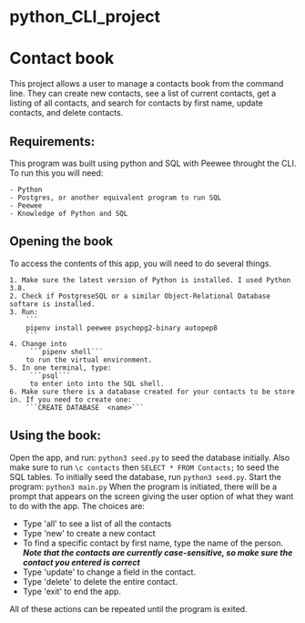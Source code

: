 # python_CLI_project
# Contact book

This project allows a user to manage a contacts book from the command line. They can create new contacts, see a list of current contacts, get a listing of all contacts, and search for contacts by first name, update contacts, and delete contacts.
## Requirements:
This program was built using python and SQL with Peewee throught the CLI. To run this you will need:

    - Python 
    - Postgres, or another equivalent program to run SQL
    - Peewee
    - Knowledge of Python and SQL


## Opening the book
To access the contents of this app, you will need to do several things. 
  
    1. Make sure the latest version of Python is installed. I used Python 3.8.
    2. Check if PostgreseSQL or a similar Object-Relational Database softare is installed. 
    3. Run:
        ``` 
        pipenv install peewee psychopg2-binary autopep8
        ```
    4. Change into
         ```pipenv shell``` 
        to run the virtual environment.
    5. In one terminal, type:
         ```psql``` 
         to enter into into the SQL shell.
    6. Make sure there is a database created for your contacts to be store in. If you need to create one:
        ```CREATE DATABASE  <name>```
        

## Using the book:
Open the app, and run: ```python3 seed.py``` to seed the database initially. Also make sure to run ```\c contacts``` then ```SELECT * FROM Contacts;``` to seed the SQL tables. To initially seed the database, run ```python3 seed.py```.
Start the program: ```python3 main.py```
When the program is initiated, there will be a prompt that appears on the screen giving the user option of what they want to do with the app. The choices are: 

- Type 'all' to see a list of all the contacts
- Type 'new' to create a new contact
- To find a specific contact by first name, type the name of the person. 
    ***Note that the contacts are currently case-sensitive, so make sure the contact you entered is correct***
- Type 'update' to change a field in the contact.
- Type 'delete' to delete the entire contact.
- Type 'exit' to end the app.

All of these actions can be repeated until the program is exited.